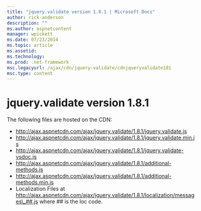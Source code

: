 ```yaml
---
title: "jquery.validate version 1.8.1 | Microsoft Docs"
author: rick-anderson
description: ""
ms.author: aspnetcontent
manager: wpickett
ms.date: 07/23/2014
ms.topic: article
ms.assetid: 
ms.technology: 
ms.prod: .net-framework
msc.legacyurl: /ajax/cdn/jquery-validate/cdnjqueryvalidate181
msc.type: content
---
```

jquery.validate version 1.8.1
====================
The following files are hosted on the CDN:

- http://ajax.aspnetcdn.com/ajax/jquery.validate/1.8.1/jquery.validate.js
- http://ajax.aspnetcdn.com/ajax/jquery.validate/1.8.1/jquery.validate.min.js
- http://ajax.aspnetcdn.com/ajax/jquery.validate/1.8.1/jquery.validate-vsdoc.js
- http://ajax.aspnetcdn.com/ajax/jquery.validate/1.8.1/additional-methods.js
- http://ajax.aspnetcdn.com/ajax/jquery.validate/1.8.1/additional-methods.min.js
- Localization Files at http://ajax.aspnetcdn.com/ajax/jquery.validate/1.8.1/localization/messages\_##.js where ## is the loc code.